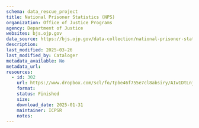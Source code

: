 ```yaml
---
schema: data_rescue_project 
title: National Prisoner Statistics (NPS)
organization: Office of Justice Programs
agency: Department of Justice
websites: bjs.ojp.gov
data_source: https://bjs.ojp.gov/data-collection/national-prisoner-statistics-nps
description: 
last_modified: 2025-03-26
last_modified_by: Cataloger
metadata_available: No
metadata_url: 
resources:
  - id: 302
    url: https://www.dropbox.com/scl/fo/tpbe46f755e7cl8absiry/AIw1DtLnjasYXX1zXb3mxT0?rlkey=ye4ntdlv2pkb6vsiyrwaviwsp&dl=0
    format: 
    status: Finished
    size: 
    download_date: 2025-01-31
    maintainer: ICPSR
    notes: 
---
```

